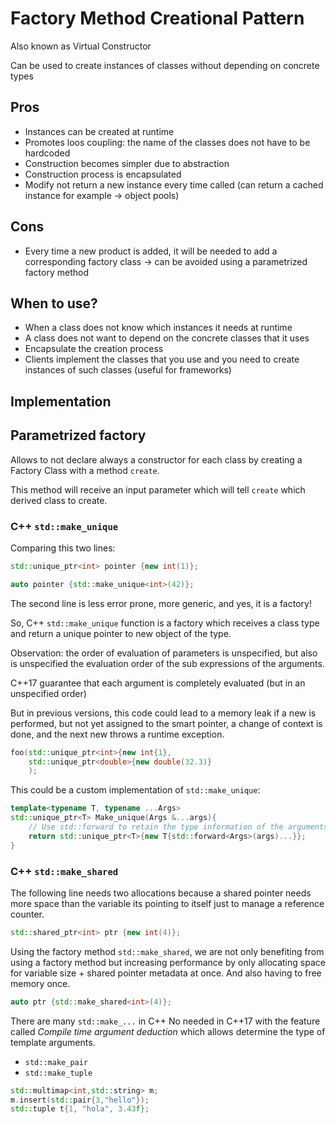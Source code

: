 # Factory Method Creational Pattern

Also known as Virtual Constructor

Can be used to create instances of classes without depending on concrete types

## Pros

- Instances can be created at runtime
- Promotes loos coupling: the name of the classes does not have to be hardcoded
- Construction becomes simpler due to abstraction
- Construction process is encapsulated
- Modify not return a new instance every time called (can return a cached instance for example -> object pools)

## Cons

- Every time a new product is added, it will be needed to add a corresponding
  factory class -> can be avoided using a parametrized factory method

## When to use?

- When a class does not know which instances it needs at runtime
- A class does not want to depend on the concrete classes that it uses
- Encapsulate the creation process
- Clients implement the classes that you use and you need to create  instances of such classes (useful for frameworks)

## Implementation

## Parametrized factory

Allows to not declare always a constructor for each class by creating a Factory Class with a method `create`.

This method will receive an input parameter which will tell `create` which derived class to create.


### C++ `std::make_unique`

Comparing this two lines:

```cpp
std::unique_ptr<int> pointer {new int(1)};

auto pointer {std::make_unique<int>(42)};
```

The second line is less error prone, more generic, and yes, it is a factory!

So, C++ `std::make_unique` function is a factory which receives a class type
and return a unique pointer to new object of the type.

Observation: the order of evaluation of parameters is unspecified, but also is
unspecified the evaluation order of the sub expressions of the arguments.

C++17 guarantee that each argument is completely evaluated (but in an unspecified order)

But in previous versions, this code could lead to a memory leak if a new is
performed, but not yet assigned to the smart pointer, a change of context is
done, and the next new throws a runtime exception.

```cpp
foo(std::unique_ptr<int>{new int{1}, 
    std::unique_ptr<double>{new double(32.3)}
    );
```

This could be a custom implementation of `std::make_unique`:

```cpp
template<typename T, typename ...Args>
std::unique_ptr<T> Make_unique(Args &...args){
    // Use std::forward to retain the type information of the arguments
    return std::unique_ptr<T>{new T{std::forward<Args>(args)...}};
}
```

### C++ `std::make_shared`

The following line needs two allocations because a shared pointer needs more space than the variable its pointing to itself 
just to manage a reference counter.

```cpp
std::shared_ptr<int> ptr {new int(4)};
```

Using the factory method `std::make_shared`, we are not only benefiting from
using a factory method but increasing performance by only allocating space for
variable size + shared pointer metadata at once. And also having to free memory
once.

```cpp
auto ptr {std::make_shared<int>(4)};
```

There are many `std::make_...` in C++ 
No needed in C++17 with the feature called _Compile time argument deduction_
which allows determine the type of template arguments.
- `std::make_pair` 
- `std::make_tuple` 

```cpp
std::multimap<int,std::string> m;
m.insert(std::pair{3,"hello"});
std::tuple t{1, "hola", 3.43f};
```
